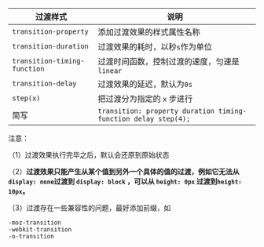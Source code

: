 | 过渡样式                     | 说明                                                         |
| ---------------------------- | ------------------------------------------------------------ |
| `transition-property`        | 添加过渡效果的样式属性名称                                   |
| `transition-duration`        | 过渡效果的耗时，以秒`s`作为单位                              |
| `transition-timing-function` | 过渡时间函数，控制过渡的速度，匀速是`linear`                 |
| `transition-delay`           | 过渡效果的延迟，默认为`0s`                                   |
| `step(x)`                    | 把过渡分为指定的 `x` 步进行                                  |
| 简写                         | `transition: property duration timing-function delay step(4);` |

注意：

（1）过渡效果执行完毕之后，默认会还原到原始状态

（2）**过渡效果只能产生从某个值到另外一个具体的值的过渡，例如它无法从 `display: none`过渡到 `display: block` ，可以从 `height: 0px` 过渡到`height: 10px`。**

（3）过渡存在一些兼容性的问题，最好添加前缀，如

    -moz-transition
    -webkit-transition
    -o-transition

